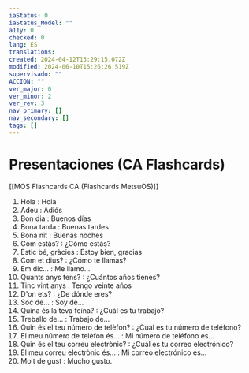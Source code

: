 ```yaml
---
iaStatus: 0
iaStatus_Model: ""
a11y: 0
checked: 0
lang: ES
translations: 
created: 2024-04-12T13:29:15.072Z
modified: 2024-06-10T15:26:26.519Z
supervisado: ""
ACCION: ""
ver_major: 0
ver_minor: 2
ver_rev: 3
nav_primary: []
nav_secondary: []
tags: []
---
```

# Presentaciones (CA Flashcards)

[[MOS Flashcards CA (Flashcards MetsuOS)]]

1. Hola : Hola
2. Adeu : Adiós
3. Bon dia : Buenos días
4. Bona tarda : Buenas tardes
5. Bona nit : Buenas noches
6. Com estàs? : ¿Cómo estás?
7. Estic bé, gràcies : Estoy bien, gracias
8. Com et dius? : ¿Cómo te llamas?
9. Em dic... : Me llamo...
10. Quants anys tens? : ¿Cuántos años tienes?
11. Tinc vint anys : Tengo veinte años
12. D'on ets? : ¿De dónde eres?
13. Soc de... : Soy de...
14. Quina és la teva feina? : ¿Cuál es tu trabajo?
15. Treballo de... : Trabajo de...
16. Quin és el teu número de telèfon? : ¿Cuál es tu número de teléfono?
17. El meu número de telèfon és... : Mi número de teléfono es...
18. Quin és el teu correu electrònic? : ¿Cuál es tu correo electrónico?
19. El meu correu electrònic és... : Mi correo electrónico es...
20. Molt de gust : Mucho gusto.
